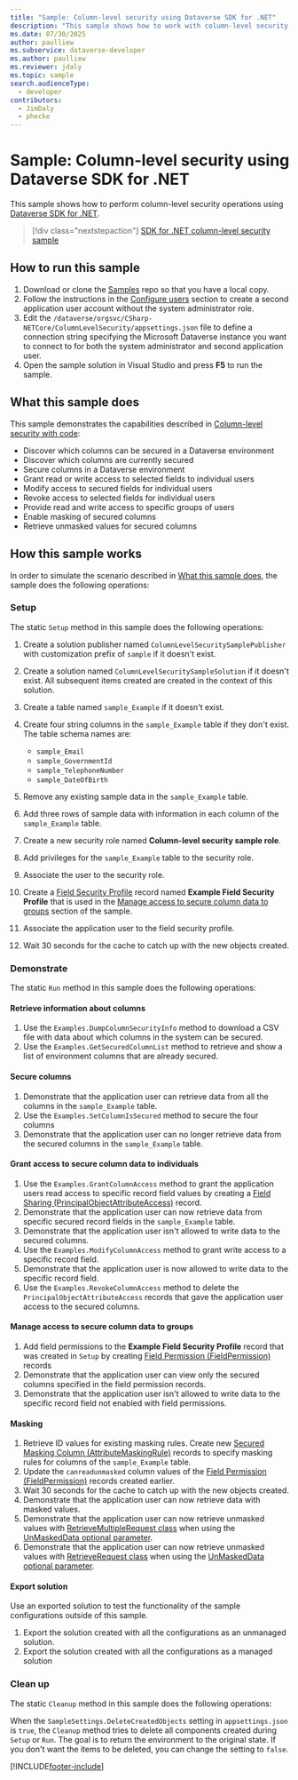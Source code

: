 ```yaml
---
title: "Sample: Column-level security using Dataverse SDK for .NET"
description: "This sample shows how to work with column-level security using the Dataverse SDK for .NET."
ms.date: 07/30/2025
author: paulliew
ms.subservice: dataverse-developer
ms.author: paulliew
ms.reviewer: jdaly
ms.topic: sample
search.audienceType:
  - developer
contributors:
  - JimDaly
  - phecke
---
```

# Sample: Column-level security using Dataverse SDK for .NET

This sample shows how to perform column-level security operations using [Dataverse SDK for .NET](../overview.md).

> [!div class="nextstepaction"]
> [SDK for .NET column-level security sample](https://github.com/microsoft/PowerApps-Samples/tree/master/dataverse/orgsvc/CSharp-NETCore/ColumnLevelSecurity)

## How to run this sample

1. Download or clone the [Samples](https://github.com/Microsoft/PowerApps-Samples) repo so that you have a local copy.
1. Follow the instructions in the [Configure users](https://github.com/microsoft/PowerApps-Samples/blob/master/dataverse/orgsvc/CSharp-NETCore/ColumnLevelSecurity/README.md#configure-users) section to create a second application user account without the system administrator role.
1. Edit the `/dataverse/orgsvc/CSharp-NETCore/ColumnLevelSecurity/appsettings.json` file to define a connection string specifying the Microsoft Dataverse instance you want to connect to for both the system administrator and second application user.
1. Open the sample solution in Visual Studio and press **F5** to run the sample.

## What this sample does

This sample demonstrates the capabilities described in [Column-level security with code](../../column-level-security.md):

- Discover which columns can be secured in a Dataverse environment
- Discover which columns are currently secured
- Secure columns in a Dataverse environment
- Grant read or write access to selected fields to individual users
- Modify access to secured fields for individual users
- Revoke access to selected fields for individual users
- Provide read and write access to specific groups of users
- Enable masking of secured columns
- Retrieve unmasked values for secured columns

## How this sample works

In order to simulate the scenario described in [What this sample does](#what-this-sample-does), the sample does the following operations:

### Setup

The static `Setup` method in this sample does the following operations:

1. Create a solution publisher named `ColumnLevelSecuritySamplePublisher` with customization prefix of `sample` if it doesn't exist.
1. Create a solution named `ColumnLevelSecuritySampleSolution` if it doesn't exist. All subsequent items created are created in the context of this solution.
1. Create a table named `sample_Example` if it doesn't exist.
1. Create four string columns in the `sample_Example` table if they don't exist. The table schema names are:

   - `sample_Email`
   - `sample_GovernmentId`
   - `sample_TelephoneNumber`
   - `sample_DateOfBirth`

1. Remove any existing sample data in the `sample_Example` table.
1. Add three rows of sample data with information in each column of the `sample_Example` table.
1. Create a new security role named **Column-level security sample role**.
1. Add privileges for the `sample_Example` table to the security role.
1. Associate the user to the security role.
1. Create a [Field Security Profile](../../reference/entities/fieldsecurityprofile.md) record named **Example Field Security Profile** that is used in the [Manage access to secure column data to groups](#manage-access-to-secure-column-data-to-groups) section of the sample.
1. Associate the application user to the field security profile.
1. Wait 30 seconds for the cache to catch up with the new objects created.

### Demonstrate

The static `Run` method in this sample does the following operations:

#### Retrieve information about columns

1. Use the `Examples.DumpColumnSecurityInfo` method to download a CSV file with data about which columns in the system can be secured.
1. Use the `Examples.GetSecuredColumnList` method to retrieve and show a list of environment columns that are already secured.

#### Secure columns

1. Demonstrate that the application user can retrieve data from all the columns in the `sample_Example` table.
1. Use the `Examples.SetColumnIsSecured` method to secure the four columns
1. Demonstrate that the application user can no longer retrieve data from the secured columns in the `sample_Example` table.

#### Grant access to secure column data to individuals

1. Use the `Examples.GrantColumnAccess` method to grant the application users read access to specific record field values by creating a [Field Sharing (PrincipalObjectAttributeAccess)](../../reference/entities/principalobjectattributeaccess.md) record.
1. Demonstrate that the application user can now retrieve data from specific secured record fields in the `sample_Example` table.
1. Demonstrate that the application user isn't allowed to write data to the secured columns.
1. Use the `Examples.ModifyColumnAccess` method to grant write access to a specific record field.
1. Demonstrate that the application user is now allowed to write data to the specific record field.
1. Use the `Examples.RevokeColumnAccess` method to delete the `PrincipalObjectAttributeAccess` records that gave the application user access to the secured columns.

#### Manage access to secure column data to groups

1. Add field permissions to the **Example Field Security Profile** record that was created in `Setup` by creating [Field Permission (FieldPermission)](../../reference/entities/fieldpermission.md) records
1. Demonstrate that the application user can view only the secured columns specified in the field permission records.
1. Demonstrate that the application user isn't allowed to write data to the specific record field not enabled with field permissions.

#### Masking

1. Retrieve ID values for existing masking rules. Create new [Secured Masking Column (AttributeMaskingRule)](../../reference/entities/attributemaskingrule.md) records to specify masking rules for columns of the `sample_Example` table.
1. Update the `canreadunmasked` column values of the [Field Permission (FieldPermission)](../../reference/entities/fieldpermission.md) records created earlier.
1. Wait 30 seconds for the cache to catch up with the new objects created.
1. Demonstrate that the application user can now retrieve data with masked values.
1. Demonstrate that the application user can now retrieve unmasked values with [RetrieveMultipleRequest class](/dotnet/api/microsoft.xrm.sdk.messages.retrievemultiplerequest) when using the [UnMaskedData optional parameter](../../optional-parameters.md#return-unmasked-data).
1. Demonstrate that the application user can now retrieve unmasked values with [RetrieveRequest class](/dotnet/api/microsoft.xrm.sdk.messages.retrieverequest) when using the [UnMaskedData optional parameter](../../optional-parameters.md#return-unmasked-data).

#### Export solution

Use an exported solution to test the functionality of the sample configurations outside of this sample.

1. Export the solution created with all the configurations as an unmanaged solution.
1. Export the solution created with all the configurations as a managed solution

### Clean up

The static `Cleanup` method in this sample does the following operations:

When the `SampleSettings.DeleteCreatedObjects` setting in `appsettings.json` is `true`, the `Cleanup` method tries to delete all components created during `Setup` or `Run`. The goal is to return the environment to the original state. If you don't want the items to be deleted, you can change the setting to `false`.

[!INCLUDE[footer-include](../../../../includes/footer-banner.md)]
